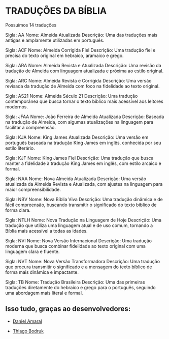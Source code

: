 # TRADUÇÕES DA BÍBLIA

Possuímos 14 traduções

Sigla: AA
Nome: Almeida Atualizada
Descrição: Uma das traduções mais antigas e amplamente utilizadas em português.

Sigla: ACF
Nome: Almeida Corrigida Fiel
Descrição: Uma tradução fiel e precisa do texto original em hebraico, aramaico e grego.

Sigla: ARA
Nome: Almeida Revista e Atualizada
Descrição: Uma revisão da tradução de Almeida com linguagem atualizada e próxima ao estilo original.

Sigla: ARC
Nome: Almeida Revista e Corrigida
Descrição: Uma versão revisada da tradução de Almeida com foco na fidelidade ao texto original.

Sigla: AS21
Nome: Almeida Século 21
Descrição: Uma tradução contemporânea que busca tornar o texto bíblico mais acessível aos leitores modernos.

Sigla: JFAA
Nome: João Ferreira de Almeida Atualizada
Descrição: Baseada na tradução de Almeida, com algumas atualizações na linguagem para facilitar a compreensão.

Sigla: KJA
Nome: King James Atualizada
Descrição: Uma versão em português baseada na tradução King James em inglês, conhecida por seu estilo literário.

Sigla: KJF
Nome: King James Fiel
Descrição: Uma tradução que busca manter a fidelidade à tradução King James em inglês, com estilo arcaico e formal.

Sigla: NAA
Nome: Nova Almeida Atualizada
Descrição: Uma versão atualizada da Almeida Revista e Atualizada, com ajustes na linguagem para maior compreensibilidade.

Sigla: NBV
Nome: Nova Bíblia Viva
Descrição: Uma tradução dinâmica e de fácil compreensão, buscando transmitir o significado do texto bíblico de forma clara.

Sigla: NTLH
Nome: Nova Tradução na Linguagem de Hoje
Descrição: Uma tradução que utiliza uma linguagem atual e de uso comum, tornando a Bíblia mais acessível a todas as idades.

Sigla: NVI
Nome: Nova Versão Internacional
Descrição: Uma tradução moderna que busca combinar fidelidade ao texto original com uma linguagem clara e fluente.

Sigla: NVT
Nome: Nova Versão Transformadora
Descrição: Uma tradução que procura transmitir o significado e a mensagem do texto bíblico de forma mais dinâmica e impactante.

Sigla: TB
Nome: Tradução Brasileira
Descrição: Uma das primeiras traduções diretamente do hebraico e grego para o português, seguindo uma abordagem mais literal e formal.

## Isso tudo, graças ao desenvolvedores:

-   [Daniel Amaral](https://github.com/damarals/biblias)

-   [Thiago Bodruk](https://github.com/thiagobodruk/biblia)
